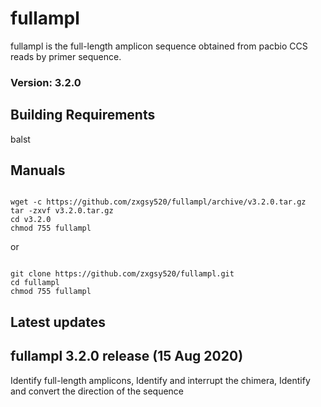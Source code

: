 # fullampl
fullampl is the full-length amplicon sequence obtained from pacbio CCS reads by primer sequence.
### Version: 3.2.0 

## Building Requirements
balst 

## Manuals

<pre><code>
wget -c https://github.com/zxgsy520/fullampl/archive/v3.2.0.tar.gz
tar -zxvf v3.2.0.tar.gz
cd v3.2.0
chmod 755 fullampl
</code></pre>
or
<pre><code>
git clone https://github.com/zxgsy520/fullampl.git
cd fullampl
chmod 755 fullampl
</code></pre>
## Latest updates
## fullampl 3.2.0 release (15 Aug 2020)
Identify full-length amplicons,
Identify and interrupt the chimera,
Identify and convert the direction of the sequence
